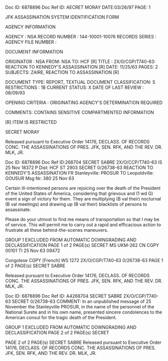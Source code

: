Doc ID: 6878896
Doc Ref ID: AECRET MORAY
DATE:03/26/97
PAGE: 1

JFK ASSASSINATION SYSTEM
IDENTIFICATION FORM

AGENCY INFORMATION

AGENCY : NSA
RECORD NUMBER : 144-10001-10076
RECORDS SERIES :
AGENCY FILE NUMBER :

DOCUMENT INFORMATION

ORIGINATOR : NSA
FROM: NSA
TO: HCF [R]
TITLE :
2X/0/CGP/T740-63: REACTION TO KENNEDY'S ASSASSINATION [R]
DATE: 11/25/63
PAGES: 2
SUBJECTS:
ZAIRE, REACTION TO ASSASSINATION [R]

DOCUMENT TYPE: REPORT, TEXTUAL DOCUMENT
CLASSIFICATION: S
RESTRICTIONS : 1B
CURRENT STATUS: X
DATE OF LAST REVIEW : 08/09/93

OPENING CRITERIA :
ORIGINATING AGENCY'S DETERMINATION REQUIRED

COMMENTS:
CONTAINS SENSITIVE COMPARTMENTED INFORMATION

[R] ITEM IS RESTRICTED

SECRET MORAY

Released pursuant to Executive Order 14176, DECLASS. OF RECORDS CONC. THE ASSASSINATIONS OF PRES. JFK, SEN.
RFK, AND THE REV. DR. MLK, JR.

Doc ID: 6878896
Doc Ref ID:268704
SECRET SABRE
2X/O/CCP/T740-63
IS 25 Nov 18372 Ρ
Dist: HCF
ST 2903
SECRET
0/26738-63
REACTION TO KENNEDY'S ASSASSINATION
FR Stanleyville: PROSUR
TO Leopoldville: GOUSUR
Msg Nr: 380
25 Nov 63

Certain ill-intentioned persons are rejoicing over the
death of the President of the United States of America,
considering that grievous and (1 wd G) event a sign of victory
for them. They are multiplying (B val their) nocturnal (B val
meetings) and drawing up (B val their) blacklists of persons
to assassinate.

Please do your utmost to find me means of transportation
so that I may be of service. This will permit me to carry
out a rapid and efficacious action to frustrate all these
behind-the-scenes maneuvers.

GROUP 1
EXCLUDED FROM AUTOMATIC
DOWNGRADING AND DECLASSIFICATION
PAGE 1 of 2 PAGE(s)
SECRET
MS UKM-262
CN CGPY 00101 TI 25 Nov 63 09472

Congolese
CGPY [French] WS 1272
2X/O/CGP/T740-63
0/26738-63
PAGE 1 of 2 PAGE(s)
SECRET SABRE

Released pursuant to Executive Order 14176, DECLASS. OF RECORDS CONC. THE ASSASSINATIONS OF PRES. JFK, SEN.
RFK, AND THE REV. DR. MLK, JR.

Doc ID: 6878896
Doc Ref ID: A4268704
SECRET SABRE
2X/O/CGP/T740-63
SECRET
0/26738-63
COMMENT: In an unpublished message of 25 November the
Stanleyville PROSUR, in the name of the personnel of
the National Surete and in his own name, presented
sincere condolences to the American consul for the
tragic death of the President.

GROUP 1
EXCLUDED FROM AUTOMATIC
DOWNGRADING AND DECLASSIFICATION
PAGE 2 of 2 PAGE(s)
SECRET

PAGE 2 of 2 PAGE(s)
SECRET SABRE
Released pursuant to Executive Order 14176, DECLASS. OF RECORDS CONC. THE ASSASSINATIONS OF PRES. JFK, SEN.
RFK, AND THE REV. DR. MLK, JR.
